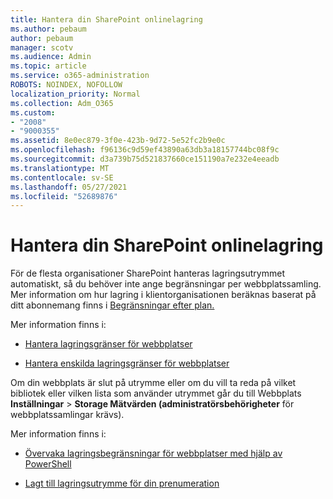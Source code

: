 ```yaml
---
title: Hantera din SharePoint onlinelagring
ms.author: pebaum
author: pebaum
manager: scotv
ms.audience: Admin
ms.topic: article
ms.service: o365-administration
ROBOTS: NOINDEX, NOFOLLOW
localization_priority: Normal
ms.collection: Adm_O365
ms.custom:
- "2008"
- "9000355"
ms.assetid: 8e0ec879-3f0e-423b-9d72-5e52fc2b9e0c
ms.openlocfilehash: f96136c9d59ef43890a63db3a18157744bc08f9c
ms.sourcegitcommit: d3a739b75d521837660ce151190a7e232e4eeadb
ms.translationtype: MT
ms.contentlocale: sv-SE
ms.lasthandoff: 05/27/2021
ms.locfileid: "52689876"
---
```

# <a name="manage-your-sharepoint-online-storage"></a>Hantera din SharePoint onlinelagring

För de flesta organisationer SharePoint hanteras lagringsutrymmet automatiskt, så du behöver inte ange begränsningar per webbplatssamling. Mer information om hur lagring i klientorganisationen beräknas baserat på ditt abonnemang finns i [Begränsningar efter plan.](/office365/servicedescriptions/sharepoint-online-service-description/sharepoint-online-limits?redirectedfrom=MSDN#limits-by-plan)

Mer information finns i:

- [Hantera lagringsgränser för webbplatser](/sharepoint/manage-site-collection-storage-limits)

- [Hantera enskilda lagringsgränser för webbplatser](/sharepoint/manage-site-collection-storage-limits#manage-individual-site-storage-limits)

Om din webbplats är slut på utrymme eller om du vill ta reda på vilket bibliotek eller vilken lista som använder utrymmet går du till Webbplats **Inställningar**  >  **Storage Mätvärden (administratörsbehörigheter** för webbplatssamlingar krävs).

Mer information finns i:

- [Övervaka lagringsbegränsningar för webbplatser med hjälp av PowerShell](/sharepoint/manage-site-collection-storage-limits#monitor-site-storage-limits-by-using-powershell)

- [Lagt till lagringsutrymme för din prenumeration](/microsoft-365/commerce/add-storage-space) 
  